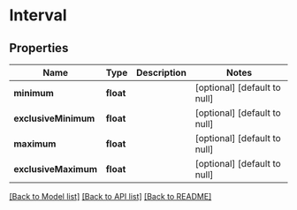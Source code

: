 # Interval

## Properties
Name | Type | Description | Notes
------------ | ------------- | ------------- | -------------
**minimum** | **float** |  | [optional] [default to null]
**exclusiveMinimum** | **float** |  | [optional] [default to null]
**maximum** | **float** |  | [optional] [default to null]
**exclusiveMaximum** | **float** |  | [optional] [default to null]

[[Back to Model list]](../README.md#documentation-for-models) [[Back to API list]](../README.md#documentation-for-api-endpoints) [[Back to README]](../README.md)


